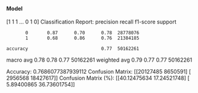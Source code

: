 #### Model
[1 1 1 ... 0 1 0]
Classification Report:
              precision    recall  f1-score   support

           0       0.87      0.70      0.78  28778076
           1       0.68      0.86      0.76  21384185

    accuracy                           0.77  50162261
   macro avg       0.78      0.78      0.77  50162261
weighted avg       0.79      0.77      0.77  50162261

Accuracy: 0.7686077387939112
Confusion Matrix:
[[20127485  8650591]
 [ 2956568 18427617]]
Confusion Matrix (%):
[[40.12475634 17.24521748]
 [ 5.89400865 36.73601754]]
